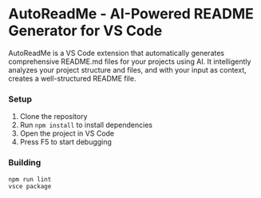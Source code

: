 # AutoReadMe - AI-Powered README Generator for VS Code

AutoReadMe is a VS Code extension that automatically generates comprehensive README.md files for your projects using AI. It intelligently analyzes your project structure and files, and with your input as context, creates a well-structured README file.

### Setup

1. Clone the repository
2. Run `npm install` to install dependencies
3. Open the project in VS Code
4. Press F5 to start debugging

### Building

```bash
npm run lint
vsce package